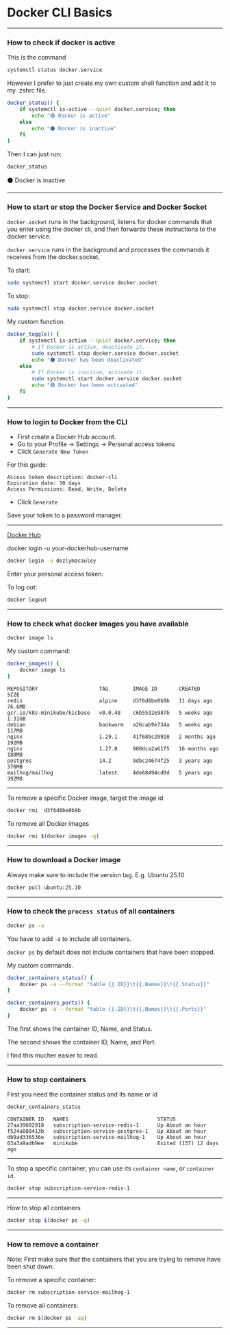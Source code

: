 # Docker CLI Basics
_______________________________________________________________________________
### How to check if docker is active

This is the command
```sh
systemctl status docker.service
```

However I prefer to just create my own custom shell function and add
it to my .zshrc file.
```sh
docker_status() {
    if systemctl is-active --quiet docker.service; then
        echo "🟣 Docker is active"
    else
        echo "⚫ Docker is inactive"
    fi
}
```

Then I can just run:
```sh
docker_status
```
⚫ Docker is inactive
_______________________________________________________________________________
### How to start or stop the Docker Service and Docker Socket

`docker.socket` runs in the background, 
listens for docker commands that you enter using the docker cli, 
and then forwards these instructions to the docker service.

`docker.service` runs in the background and processes the commands 
it receives from the docker.socket.


To start:
```sh
sudo systemctl start docker.service docker.socket
```

To stop:
```sh
sudo systemctl stop docker.service docker.socket
```

My custom function.
```sh
docker_toggle() {
    if systemctl is-active --quiet docker.service; then
        # If Docker is active, deactivate it.
        sudo systemctl stop docker.service docker.socket
        echo "⚫ Docker has been deactivated"
    else
        # If Docker is inactive, activate it.
        sudo systemctl start docker.service docker.socket
        echo "🟣 Docker has been activated"
    fi
}
```
_______________________________________________________________________________
### How to login to Docker from the CLI

- First create a Docker Hub account.
- Go to your Profile -> Settings -> Personal access tokens
- Click `Generate New Token`

For this guide:
```
Access token description: docker-cli
Expiration date: 30 days
Access Permissions: Read, Write, Delete
```

- Click `Generate`

Save your token to a password manager.
_______________________________________________________________________________

[Docker Hub](https://hub.docker.com/)


docker login -u your-dockerhub-username

```sh
docker login -u dezlymacauley
```

Enter your personal access token: 

To log out:
```sh
docker logout
```
_______________________________________________________________________________
### How to check what docker images you have available

```sh
docker image ls
```

My custom command:
```sh
docker_images() {
    docker image ls
}
```

```
REPOSITORY                    TAG        IMAGE ID       CREATED         SIZE
redis                         alpine     d3f6d8be0b9b   11 days ago     76.6MB
gcr.io/k8s-minikube/kicbase   v0.0.48    c6b5532e987b   5 weeks ago     1.31GB
debian                        bookworm   a26cab9e734a   5 weeks ago     117MB
nginx                         1.29.1     41f689c20910   2 months ago    192MB
nginx                         1.27.0     900dca2a61f5   16 months ago   188MB
postgres                      14.2       9dbc24674f25   3 years ago     376MB
mailhog/mailhog               latest     4de68494cd0d   5 years ago     392MB
```
_______________________________________________________________________________

To remove a specific Docker image, target the image id
```sh
docker rmi  d3f6d8be0b9b
```

To remove all Docker images
```sh
docker rmi $(docker images -q)
```
_______________________________________________________________________________
### How to download a Docker image

Always make sure to include the version tag. E.g. Ubuntu 25.10
```sh
docker pull ubuntu:25.10
```
_______________________________________________________________________________

### How to check the `process status` of all containers

```sh
docker ps -a
```

You have to add `-a` to include all containers.

`docker ps` by default does not include containers that have been stopped.

My custom commands. 
```sh
docker_containers_status() {
    docker ps -a --format "table {{.ID}}\t{{.Names}}\t{{.Status}}"
}

docker_containers_ports() {
    docker ps -a --format "table {{.ID}}\t{{.Names}}\t{{.Ports}}"
}
```

The first shows the container ID, Name, and Status.

The second shows the container ID, Name, and Port.

I find this mucher easier to read.

_______________________________________________________________________________
### How to stop containers

First you need the container status and its name or id
```sh
docker_containers_status
```

```
CONTAINER ID   NAMES                             STATUS
27aa39602918   subscription-service-redis-1      Up About an hour
f524a888413b   subscription-service-postgres-1   Up About an hour
db9ad336536e   subscription-service-mailhog-1    Up About an hour
03a3a9ad69ee   minikube                          Exited (137) 12 days ago
```

_______________________________________________________________________________
To stop a specific container, you can use its `container name`, 
or `container id`.

```sh
docker stop subscription-service-redis-1  
```
_______________________________________________________________________________

How to stop all containers
```sh
docker stop $(docker ps -q)
```
_______________________________________________________________________________
### How to remove a container

Note: First make sure that the containers that you are trying to remove
have been shut down.

To remove a specific container:
```sh
docker rm subscription-service-mailhog-1
```

To remove all containers:
```sh
docker rm $(docker ps -aq)
```
_______________________________________________________________________________
